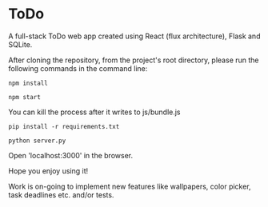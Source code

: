 # ToDo

A full-stack ToDo web app created using React (flux architecture), Flask and SQLite. 

After cloning the repository, from the project's root directory, please run the following commands in the command line:

<code>npm install</code>

<code>npm start</code>

You can kill the process after it writes to js/bundle.js

<code>pip install -r requirements.txt</code>

<code>python server.py</code>

Open 'localhost:3000' in the browser. 

Hope you enjoy using it!

Work is on-going to implement new features like wallpapers, color picker, task deadlines etc. and/or tests.
